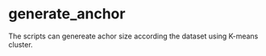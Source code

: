 # generate_anchor
The scripts can genereate achor size according the dataset using K-means cluster.
